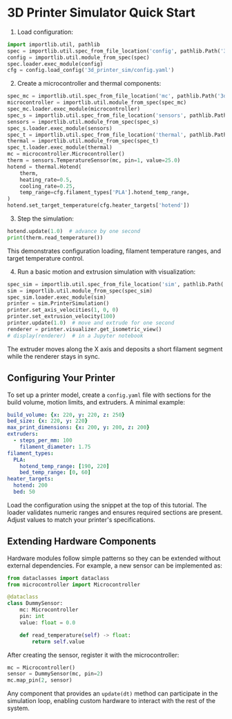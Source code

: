# 3D Printer Simulator Quick Start

1. Load configuration:

```python
import importlib.util, pathlib
spec = importlib.util.spec_from_file_location('config', pathlib.Path('3d_printer_sim/config.py'))
config = importlib.util.module_from_spec(spec)
spec.loader.exec_module(config)
cfg = config.load_config('3d_printer_sim/config.yaml')
```

2. Create a microcontroller and thermal components:

```python
spec_mc = importlib.util.spec_from_file_location('mc', pathlib.Path('3d_printer_sim/microcontroller.py'))
microcontroller = importlib.util.module_from_spec(spec_mc)
spec_mc.loader.exec_module(microcontroller)
spec_s = importlib.util.spec_from_file_location('sensors', pathlib.Path('3d_printer_sim/sensors.py'))
sensors = importlib.util.module_from_spec(spec_s)
spec_s.loader.exec_module(sensors)
spec_t = importlib.util.spec_from_file_location('thermal', pathlib.Path('3d_printer_sim/thermal.py'))
thermal = importlib.util.module_from_spec(spec_t)
spec_t.loader.exec_module(thermal)
mc = microcontroller.Microcontroller()
therm = sensors.TemperatureSensor(mc, pin=1, value=25.0)
hotend = thermal.Hotend(
    therm,
    heating_rate=0.5,
    cooling_rate=0.25,
    temp_range=cfg.filament_types['PLA'].hotend_temp_range,
)
hotend.set_target_temperature(cfg.heater_targets['hotend'])
```

3. Step the simulation:

```python
hotend.update(1.0)  # advance by one second
print(therm.read_temperature())
```

This demonstrates configuration loading, filament temperature ranges, and target temperature control.

4. Run a basic motion and extrusion simulation with visualization:

```python
spec_sim = importlib.util.spec_from_file_location('sim', pathlib.Path('3d_printer_sim/simulation.py'))
sim = importlib.util.module_from_spec(spec_sim)
spec_sim.loader.exec_module(sim)
printer = sim.PrinterSimulation()
printer.set_axis_velocities(1, 0, 0)
printer.set_extrusion_velocity(100)
printer.update(1.0)  # move and extrude for one second
renderer = printer.visualizer.get_isometric_view()
# display(renderer)  # in a Jupyter notebook
```

The extruder moves along the X axis and deposits a short filament segment while the renderer stays in sync.

## Configuring Your Printer

To set up a printer model, create a `config.yaml` file with sections for
the build volume, motion limits, and extruders. A minimal example:

```yaml
build_volume: {x: 220, y: 220, z: 250}
bed_size: {x: 220, y: 220}
max_print_dimensions: {x: 200, y: 200, z: 200}
extruders:
  - steps_per_mm: 100
    filament_diameter: 1.75
filament_types:
  PLA:
    hotend_temp_range: [190, 220]
    bed_temp_range: [0, 60]
heater_targets:
  hotend: 200
  bed: 50
```

Load the configuration using the snippet at the top of this tutorial.
The loader validates numeric ranges and ensures required sections are
present. Adjust values to match your printer's specifications.

## Extending Hardware Components

Hardware modules follow simple patterns so they can be extended without
external dependencies. For example, a new sensor can be implemented as:

```python
from dataclasses import dataclass
from microcontroller import Microcontroller

@dataclass
class DummySensor:
    mc: Microcontroller
    pin: int
    value: float = 0.0

    def read_temperature(self) -> float:
        return self.value
```

After creating the sensor, register it with the microcontroller:

```python
mc = Microcontroller()
sensor = DummySensor(mc, pin=2)
mc.map_pin(2, sensor)
```

Any component that provides an `update(dt)` method can participate in the
simulation loop, enabling custom hardware to interact with the rest of
the system.
